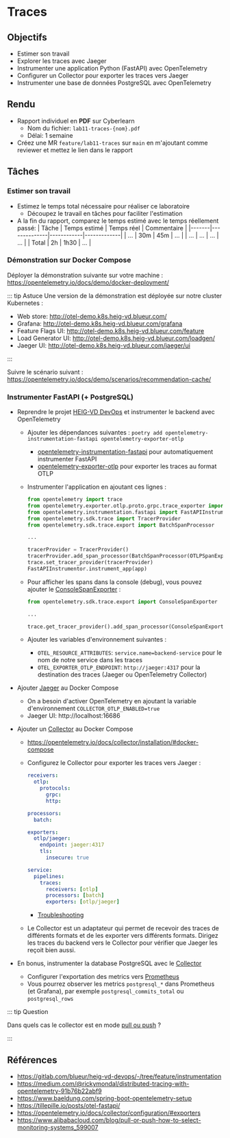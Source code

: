 # Traces

## Objectifs

- Estimer son travail
- Explorer les traces avec Jaeger
- Instrumenter une application Python (FastAPI) avec OpenTelemetry
- Configurer un Collector pour exporter les traces vers Jaeger
- Instrumenter une base de données PostgreSQL avec OpenTelemetry

## Rendu

- Rapport individuel en **PDF** sur Cyberlearn
  - Nom du fichier: `lab11-traces-{nom}.pdf`
  - Délai: 1 semaine
- Créez une MR `feature/lab11-traces` sur `main` en m'ajoutant comme reviewer et mettez le lien dans le rapport

## Tâches

### Estimer son travail

- Estimez le temps total nécessaire pour réaliser ce laboratoire
  - Découpez le travail en tâches pour faciliter l'estimation
- A la fin du rapport, comparez le temps estimé avec le temps réellement passé:
  | Tâche | Temps estimé | Temps réel | Commentaire |
  |-------|--------------|------------|-------------|
  | ... | 30m | 45m | ... |
  | ... | ... | ... | ... |
  | Total | 2h | 1h30 | ... |

### Démonstration sur Docker Compose

Déployer la démonstration suivante sur votre machine : https://opentelemetry.io/docs/demo/docker-deployment/

::: tip Astuce
Une version de la démonstration est déployée sur notre cluster Kubernetes :

- Web store: http://otel-demo.k8s.heig-vd.blueur.com/
- Grafana: http://otel-demo.k8s.heig-vd.blueur.com/grafana
- Feature Flags UI: http://otel-demo.k8s.heig-vd.blueur.com/feature
- Load Generator UI: http://otel-demo.k8s.heig-vd.blueur.com/loadgen/
- Jaeger UI: http://otel-demo.k8s.heig-vd.blueur.com/jaeger/ui

:::

Suivre le scénario suivant : https://opentelemetry.io/docs/demo/scenarios/recommendation-cache/

### Instrumenter FastAPI (+ PostgreSQL)

- Reprendre le projet [HEIG-VD DevOps](https://gitlab.com/blueur/heig-vd-devops) et instrumenter le backend avec OpenTelemetry

  - Ajouter les dépendances suivantes : `poetry add opentelemetry-instrumentation-fastapi opentelemetry-exporter-otlp`
    - [opentelemetry-instrumentation-fastapi](https://opentelemetry-python-contrib.readthedocs.io/en/latest/instrumentation/fastapi/fastapi.html) pour automatiquement instrumenter FastAPI
    - [opentelemetry-exporter-otlp](https://opentelemetry-python.readthedocs.io/en/latest/exporter/otlp/otlp.html) pour exporter les traces au format OTLP
  - Instrumenter l'application en ajoutant ces lignes :

    ```python
    from opentelemetry import trace
    from opentelemetry.exporter.otlp.proto.grpc.trace_exporter import OTLPSpanExporter
    from opentelemetry.instrumentation.fastapi import FastAPIInstrumentor
    from opentelemetry.sdk.trace import TracerProvider
    from opentelemetry.sdk.trace.export import BatchSpanProcessor

    ...

    tracerProvider = TracerProvider()
    tracerProvider.add_span_processor(BatchSpanProcessor(OTLPSpanExporter()))
    trace.set_tracer_provider(tracerProvider)
    FastAPIInstrumentor.instrument_app(app)
    ```

  - Pour afficher les spans dans la console (debug), vous pouvez ajouter le [ConsoleSpanExporter](https://opentelemetry-python.readthedocs.io/en/latest/sdk/trace.export.html#opentelemetry.sdk.trace.export.ConsoleSpanExporter) :

    ```python
    from opentelemetry.sdk.trace.export import ConsoleSpanExporter

    ...

    trace.get_tracer_provider().add_span_processor(ConsoleSpanExporter())
    ```

  - Ajouter les variables d'environnement suivantes :
    - `OTEL_RESOURCE_ATTRIBUTES`: `service.name=backend-service` pour le nom de notre service dans les traces
    - `OTEL_EXPORTER_OTLP_ENDPOINT`: `http://jaeger:4317` pour la destination des traces (Jaeger ou OpenTelemetry Collector)

- Ajouter [Jaeger](https://www.jaegertracing.io/docs/1.52/deployment/#all-in-one) au Docker Compose
  - On a besoin d'activer OpenTelemetry en ajoutant la variable d'environnement `COLLECTOR_OTLP_ENABLED=true`
  - Jaeger UI: http://localhost:16686
- Ajouter un [Collector](https://opentelemetry.io/docs/collector/) au Docker Compose

  - https://opentelemetry.io/docs/collector/installation/#docker-compose
  - Configurez le Collector pour exporter les traces vers Jaeger :

    ```yaml
    receivers:
      otlp:
        protocols:
          grpc:
          http:

    processors:
      batch:

    exporters:
      otlp/jaeger:
        endpoint: jaeger:4317
        tls:
          insecure: true

    service:
      pipelines:
        traces:
          receivers: [otlp]
          processors: [batch]
          exporters: [otlp/jaeger]
    ```

    - [Troubleshooting](https://opentelemetry.io/docs/collector/troubleshooting/)

  - Le Collector est un adaptateur qui permet de recevoir des traces de différents formats et de les exporter vers différents formats. Dirigez les traces du backend vers le Collector pour vérifier que Jaeger les reçoit bien aussi.

- En bonus, instrumenter la database PostgreSQL avec le [Collector](https://github.com/open-telemetry/opentelemetry-collector-contrib/blob/main/receiver/postgresqlreceiver/README.md)
  - Configurer l'exportation des metrics vers [Prometheus](https://github.com/open-telemetry/opentelemetry-collector-contrib/tree/main/exporter/prometheusexporter)
  - Vous pourrez observer les metrics `postgresql_*` dans Prometheus (et Grafana), par exemple `postgresql_commits_total` ou `postgresql_rows`

::: tip Question

Dans quels cas le collector est en mode [pull ou push](https://www.alibabacloud.com/blog/pull-or-push-how-to-select-monitoring-systems_599007) ?

:::

## Références

- https://gitlab.com/blueur/heig-vd-devops/-/tree/feature/instrumentation
- https://medium.com/@rickymondal/distributed-tracing-with-opentelemetry-91b76b22abf9
- https://www.baeldung.com/spring-boot-opentelemetry-setup
- https://tillepille.io/posts/otel-fastapi/
- https://opentelemetry.io/docs/collector/configuration/#exporters
- https://www.alibabacloud.com/blog/pull-or-push-how-to-select-monitoring-systems_599007
